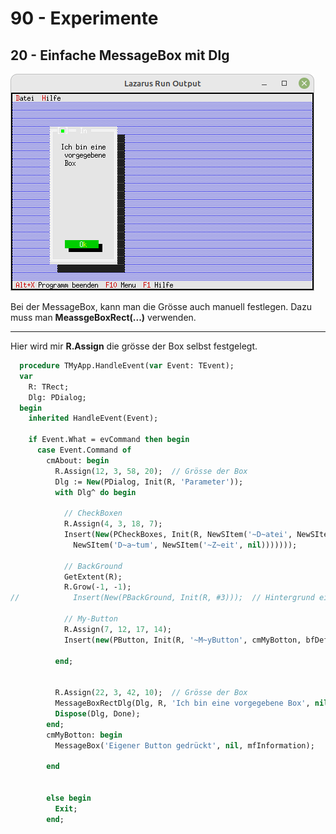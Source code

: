 # 90 - Experimente
## 20 - Einfache MessageBox mit Dlg

![image.png](image.png)

Bei der MessageBox, kann man die Grösse auch manuell festlegen.
Dazu muss man **MeassgeBoxRect(...)** verwenden.

---
Hier wird mir **R.Assign** die grösse der Box selbst festgelegt.

```pascal
  procedure TMyApp.HandleEvent(var Event: TEvent);
  var
    R: TRect;
    Dlg: PDialog;
  begin
    inherited HandleEvent(Event);

    if Event.What = evCommand then begin
      case Event.Command of
        cmAbout: begin
          R.Assign(12, 3, 58, 20);  // Grösse der Box
          Dlg := New(PDialog, Init(R, 'Parameter'));
          with Dlg^ do begin

            // CheckBoxen
            R.Assign(4, 3, 18, 7);
            Insert(New(PCheckBoxes, Init(R, NewSItem('~D~atei', NewSItem('~Z~eile',
              NewSItem('D~a~tum', NewSItem('~Z~eit', nil)))))));

            // BackGround
            GetExtent(R);
            R.Grow(-1, -1);
//            Insert(New(PBackGround, Init(R, #3)));  // Hintergrund einfügen.

            // My-Button
            R.Assign(7, 12, 17, 14);
            Insert(new(PButton, Init(R, '~M~yButton', cmMyBotton, bfDefault)));

          end;


          R.Assign(22, 3, 42, 10);  // Grösse der Box
          MessageBoxRectDlg(Dlg, R, 'Ich bin eine vorgegebene Box', nil, mfInformation + mfYesButton + mfNoButton);
          Dispose(Dlg, Done);
        end;
        cmMyBotton: begin
          MessageBox('Eigener Button gedrückt', nil, mfInformation);

        end


        else begin
          Exit;
        end;
```


